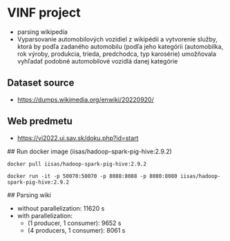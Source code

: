 # VINF project

- parsing wikipedia
- Vyparsovanie automobilových vozidiel z wikipédii a vytvorenie služby, ktorá by podľa zadaného automobilu (podľa jeho kategórii (automobilka, rok výroby, produkcia, trieda, predchodca, typ karosérie) umožňovala vyhľadať podobné automobilové vozidlá danej kategórie

## Dataset source

- https://dumps.wikimedia.org/enwiki/20220920/


## Web predmetu

- https://vi2022.ui.sav.sk/doku.php?id=start

## Run docker image (iisas/hadoop-spark-pig-hive:2.9.2)

```
docker pull iisas/hadoop-spark-pig-hive:2.9.2
```

```
docker run -it -p 50070:50070 -p 8088:8088 -p 8080:8080 iisas/hadoop-spark-pig-hive:2.9.2
```

## Parsing wiki

- without parallelization: 11620 s
- with parallelization:
  - (1 producer, 1 consumer): 9652 s
  - (4 producers, 1 consumer): 8061 s
